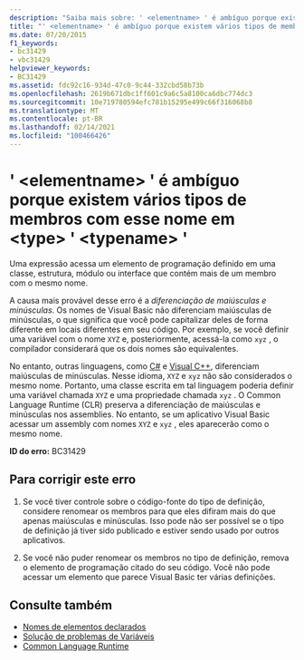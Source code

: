 ```yaml
---
description: "Saiba mais sobre: ' <elementname> ' é ambíguo porque existem vários tipos de membros com esse nome em <type> ' <typename> '"
title: "' <elementname> ' é ambíguo porque existem vários tipos de membros com esse nome em <type> ' <typename> '"
ms.date: 07/20/2015
f1_keywords:
- bc31429
- vbc31429
helpviewer_keywords:
- BC31429
ms.assetid: fdc92c16-934d-47c0-9c44-332cbd58b73b
ms.openlocfilehash: 2619b671dbc1ff601c9a6c5a8100ca6dbc774dc3
ms.sourcegitcommit: 10e719780594efc781b15295e499c66f316068b8
ms.translationtype: MT
ms.contentlocale: pt-BR
ms.lasthandoff: 02/14/2021
ms.locfileid: "100466426"
---
```

# <a name="elementname-is-ambiguous-because-multiple-kinds-of-members-with-this-name-exist-in-type-typename"></a>' \<elementname> ' é ambíguo porque existem vários tipos de membros com esse nome em \<type> ' \<typename> '

Uma expressão acessa um elemento de programação definido em uma classe, estrutura, módulo ou interface que contém mais de um membro com o mesmo nome.  
  
 A causa mais provável desse erro é a *diferenciação de maiúsculas e minúsculas*. Os nomes de Visual Basic não diferenciam maiúsculas de minúsculas, o que significa que você pode capitalizar deles de forma diferente em locais diferentes em seu código. Por exemplo, se você definir uma variável com o nome `XYZ` e, posteriormente, acessá-la como `xyz` , o compilador considerará que os dois nomes são equivalentes.  
  
 No entanto, outras linguagens, como [C#](../../csharp/index.yml) e [Visual C++](/cpp/index), diferenciam maiúsculas de minúsculas. Nesse idioma, `XYZ` e `xyz` não são considerados o mesmo nome. Portanto, uma classe escrita em tal linguagem poderia definir uma variável chamada `XYZ` e uma propriedade chamada `xyz` . O Common Language Runtime (CLR) preserva a diferenciação de maiúsculas e minúsculas nos assemblies. No entanto, se um aplicativo Visual Basic acessar um assembly com nomes `XYZ` e `xyz` , eles aparecerão como o mesmo nome.  
  
 **ID do erro:** BC31429  
  
## <a name="to-correct-this-error"></a>Para corrigir este erro  
  
1. Se você tiver controle sobre o código-fonte do tipo de definição, considere renomear os membros para que eles difiram mais do que apenas maiúsculas e minúsculas. Isso pode não ser possível se o tipo de definição já tiver sido publicado e estiver sendo usado por outros aplicativos.  
  
2. Se você não puder renomear os membros no tipo de definição, remova o elemento de programação citado do seu código. Você não pode acessar um elemento que parece Visual Basic ter várias definições.  
  
## <a name="see-also"></a>Consulte também

- [Nomes de elementos declarados](../programming-guide/language-features/declared-elements/declared-element-names.md)
- [Solução de problemas de Variáveis](../programming-guide/language-features/variables/troubleshooting-variables.md)
- [Common Language Runtime](../../standard/clr.md)
